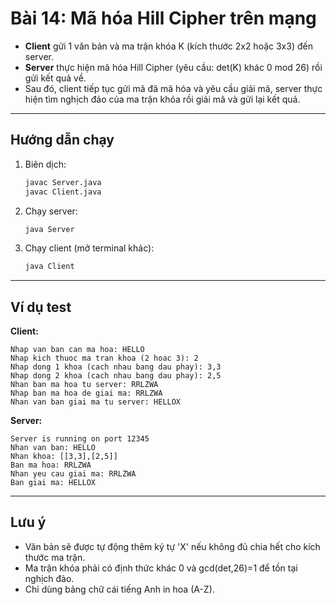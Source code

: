 # Bài 14: Mã hóa Hill Cipher trên mạng

- **Client** gửi 1 văn bản và ma trận khóa K (kích thước 2x2 hoặc 3x3) đến server.
- **Server** thực hiện mã hóa Hill Cipher (yêu cầu: det(K) khác 0 mod 26) rồi gửi kết quả về.
- Sau đó, client tiếp tục gửi mã đã mã hóa và yêu cầu giải mã, server thực hiện tìm nghịch đảo của ma trận khóa rồi giải mã và gửi lại kết quả.

---

## Hướng dẫn chạy

1. Biên dịch:
   ```bash
   javac Server.java
   javac Client.java
   ```
2. Chạy server:
   ```bash
   java Server
   ```
3. Chạy client (mở terminal khác):
   ```bash
   java Client
   ```

---

## Ví dụ test

**Client:**
```
Nhap van ban can ma hoa: HELLO
Nhap kich thuoc ma tran khoa (2 hoac 3): 2
Nhap dong 1 khoa (cach nhau bang dau phay): 3,3
Nhap dong 2 khoa (cach nhau bang dau phay): 2,5
Nhan ban ma hoa tu server: RRLZWA
Nhap ban ma hoa de giai ma: RRLZWA
Nhan van ban giai ma tu server: HELLOX
```

**Server:**
```
Server is running on port 12345
Nhan van ban: HELLO
Nhan khoa: [[3,3],[2,5]]
Ban ma hoa: RRLZWA
Nhan yeu cau giai ma: RRLZWA
Ban giai ma: HELLOX
```

---

## Lưu ý
- Văn bản sẽ được tự động thêm ký tự 'X' nếu không đủ chia hết cho kích thước ma trận.
- Ma trận khóa phải có định thức khác 0 và gcd(det,26)=1 để tồn tại nghịch đảo.
- Chỉ dùng bảng chữ cái tiếng Anh in hoa (A-Z). 